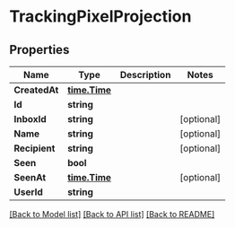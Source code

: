 # TrackingPixelProjection

## Properties

Name | Type | Description | Notes
------------ | ------------- | ------------- | -------------
**CreatedAt** | [**time.Time**](time.Time) |  | 
**Id** | **string** |  | 
**InboxId** | **string** |  | [optional] 
**Name** | **string** |  | [optional] 
**Recipient** | **string** |  | [optional] 
**Seen** | **bool** |  | 
**SeenAt** | [**time.Time**](time.Time) |  | [optional] 
**UserId** | **string** |  | 

[[Back to Model list]](../README#documentation-for-models) [[Back to API list]](../README#documentation-for-api-endpoints) [[Back to README]](../README)



